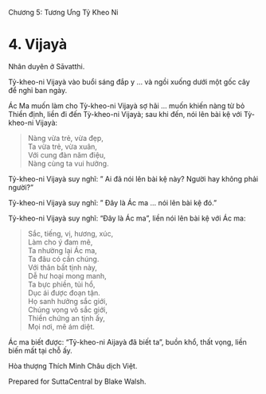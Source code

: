  

Chương 5: Tương Ưng Tỷ Kheo Ni

# 4\. Vijayà

Nhân duyên ở Sāvatthi.

Tỷ-kheo-ni Vijayà vào buổi sáng đắp y … và ngồi xuống dưới một gốc cây để nghỉ ban ngày.

Ác Ma muốn làm cho Tỳ-kheo-ni Vijayà sợ hãi … muốn khiến nàng từ bỏ Thiền định, liền đi đến Tỳ-kheo-ni Vijayà; sau khi đến, nói lên bài kệ với Tỳ-kheo-ni Vijayà:

> Nàng vừa trẻ, vừa đẹp,  
> Ta vừa trẻ, vừa xuân,  
> Với cung đàn năm điệu,  
> Nàng cùng ta vui hưởng.

Tỷ-kheo-ni Vijayà suy nghĩ: ” Ai đã nói lên bài kệ này? Người hay không phải người?”

Tỷ-kheo-ni Vijayà suy nghĩ: ” Ðây là Ác ma … nói lên bài kệ đó.”

Tỷ-kheo-ni Vijayà suy nghĩ: “Ðây là Ác ma”, liền nói lên bài kệ với Ác ma:

> Sắc, tiếng, vị, hương, xúc,  
> Làm cho ý đam mê,  
> Ta nhường lại Ác ma,  
> Ta đâu có cần chúng.  
> Với thân bất tịnh này,  
> Dễ hư hoại mong manh,  
> Ta bực phiền, tủi hổ,  
> Dục ái được đoạn tận.  
> Họ sanh hưởng sắc giới,  
> Chúng vọng vô sắc giới,  
> Thiền chứng an tịnh ấy,  
> Mọi nơi, mê ám diệt.

Ác ma biết được: “Tỷ-kheo-ni Aijayà đã biết ta”, buồn khổ, thất vọng, liền biến mất tại chỗ ấy.

Hòa thượng Thích Minh Châu dịch Việt.

Prepared for SuttaCentral by Blake Walsh.